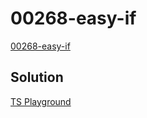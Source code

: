 # 00268-easy-if

[00268-easy-if](https://github.com/type-challenges/type-challenges/blob/main/questions/00268-easy-if/README.md)

## Solution

[TS Playground](https://www.typescriptlang.org/play?#code/PQKgUABBBMBsAcEC0ECSAzSyk91gRgJ4QAKAhgG4CmANhAOI0CuAzgBYDWA9hRABQABAA5l2TAC4cAlBADEVUcVkSAljRZYss7RACKTKi3EquAO01RUAWyE0qVqqfEQyEVeogADDJ4gB3NhUAYzYXIKCqIXEWCCCzABMVYzMvAGFPABoXCHEAJwk2YlyqcSZc0xzCISovABVMl1N47PQydSKSsorxKprPADFPADo03xUYqgAPaqDxKmbxLgh8GqoktipcrzyDXy4tz1b1Kl8AtT76xuaB3yCyCpXG4h7qoYsIfv2IKbIbOwAud6eYHRLAvGoAQQgAF40OgADw7KhZADkZBRqPwKIAfFBgMBvtMqLN5jklo80Siwb0IAAhGFw+FHFjIiCUzE4iD4wkzOYLck1FFYrDAzzvXEANRUVD8EBS9CSAAkmPh-hA2OJxEIWP98dEQkMAFYsIb7ADmwDg8DAIGAYHtoAgAH0Xa63a6IABNLhlCCpLjxGqKzY1d1hl0QW328GM1KEuZNGL4LhcOz3LK1LL9XGwuNTBPxGJIiAAfggtQgav69rAjvDYfLhmcqVEhmd9bdkbtKhs+2cMYA3hAAKIARyYbSyw6JswgAF8IOhclwrGyBOCkCE2nZTGbDMB3CwqWAY3cWTFYQBtLDT3nwscTmjwjCI-Ks9lsrHY1Ho7Hfm8zuI97jm0z4Isy77olk0DfjAf4ZGAAC6DoEuuLBIFMvIYbky65CeNKbLhDIvqYTA0DQP4Yp+OI1rWIDth2Eb9GU4gbFsADKczagxjFdnRWC4uxbBkMUECED6WwsKmqhmDq6qatqurAPqbBGia5qWggwD3CwfibAJEBSjKEBScwySmHJGpajqeosAaxqmrkFpWsApkyRZBkALL7DUqTCeRjh7pZCk2cpdmqQ55o2naYBAA)
